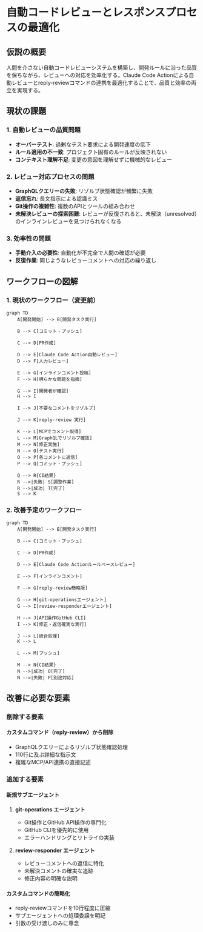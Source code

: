 # 自動コードレビューとレスポンスプロセスの最適化

## 仮説の概要
人間を介さない自動コードレビューシステムを構築し、開発ルールに沿った品質を保ちながら、レビューへの対応を効率化する。Claude Code Actionによる自動レビューとreply-reviewコマンドの連携を最適化することで、品質と効率の両立を実現する。

## 現状の課題

### 1. 自動レビューの品質問題
- **オーバーテスト**: 過剰なテスト要求による開発速度の低下
- **ルール適用の不一致**: プロジェクト固有のルールが反映されない
- **コンテキスト理解不足**: 変更の意図を理解せずに機械的なレビュー

### 2. レビュー対応プロセスの問題
- **GraphQLクエリーの失敗**: リゾルブ状態確認が頻繁に失敗
- **返信忘れ**: 長文指示による認識ミス
- **Git操作の複雑性**: 複数のAPIとツールの組み合わせ
- **未解決レビューの探索困難**: レビューが反復されると、未解決（unresolved）のインラインレビューを見つけられなくなる

### 3. 効率性の問題
- **手動介入の必要性**: 自動化が不完全で人間の確認が必要
- **反復作業**: 同じようなレビューコメントへの対応の繰り返し

## ワークフローの図解

### 1. 現状のワークフロー（変更前）

```mermaid
graph TD
    A[開発開始] --> B[開発タスク実行]
    
    B --> C[コミット・プッシュ]
    
    C --> D[PR作成]
    
    D --> E[Claude Code Action自動レビュー]
    D --> F[人力レビュー]
    
    E --> G[インラインコメント投稿]
    F --> H[明らかな問題を指摘]
    
    G --> I[開発者が確認]
    H --> I
    
    I --> J[不要なコメントをリゾルブ]
    
    J --> K[reply-review 実行]
    
    K --> L[MCPでコメント取得]
    L --> M[GraphQLでリゾルブ確認]
    M --> N[修正実施]
    N --> O[テスト実行]
    O --> P[各コメントに返信]
    P --> Q[コミット・プッシュ]
    
    Q --> R{CI結果}
    R -->|失敗| S[調整作業]
    R -->|成功| T[完了]
    S --> K
```

### 2. 改善予定のワークフロー

```mermaid
graph TD
    A[開発開始] --> B[開発タスク実行]
    
    B --> C[コミット・プッシュ]
    
    C --> D[PR作成]
    
    D --> E[Claude Code Actionルールベースレビュー]
    
    E --> F[インラインコメント]
    
    F --> G[reply-review簡略版]
    
    G --> H[git-operationsエージェント]
    G --> I[review-responderエージェント]
    
    H --> J[API操作GitHub CLI]
    I --> K[修正・返信確実な実行]
    
    J --> L[統合処理]
    K --> L
    
    L --> M[プッシュ]
    
    M --> N{CI結果}
    N -->|成功| O[完了]
    N -->|失敗| P[別途対応]
```

## 改善に必要な要素

### 削除する要素

#### カスタムコマンド（reply-review）から削除
- GraphQLクエリーによるリゾルブ状態確認処理
- 110行に及ぶ詳細な指示文
- 複雑なMCP/API連携の直接記述

### 追加する要素

#### 新規サブエージェント
1. **git-operations エージェント**
   - Git操作とGitHub API操作の専門化
   - GitHub CLIを優先的に使用
   - エラーハンドリングとリトライの実装

2. **review-responder エージェント**
   - レビューコメントへの返信に特化
   - 未解決コメントの確実な追跡
   - 修正内容の明確な説明

#### カスタムコマンドの簡略化
- reply-reviewコマンドを10行程度に圧縮
- サブエージェントへの処理委譲を明記
- 引数の受け渡しのみに専念